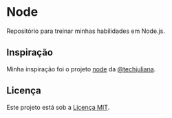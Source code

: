 # Node

Repositório para treinar minhas habilidades em Node.js.

## Inspiração

Minha inspiração foi o projeto [node](https://github.com/techjuliana/node) da [@techjuliana](https://github.com/techjuliana).

## Licença

Este projeto está sob a [Licença MIT](https://github.com/ricardospalves/node/blob/main/LICENSE).
